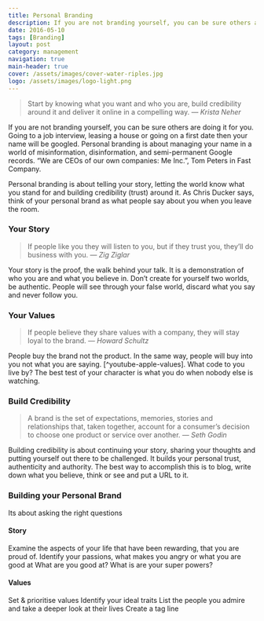 ```yaml
---
title: Personal Branding
description: If you are not branding yourself, you can be sure others are doing it for you.
date: 2016-05-10
tags: [Branding]
layout: post
category: management
navigation: true
main-header: true
cover: /assets/images/cover-water-riples.jpg
logo: /assets/images/logo-light.png
---
```


> Start by knowing what you want and who you are, build credibility around it and deliver it online in a compelling way.
> <cite> — Krista Neher</cite>

If you are not branding yourself, you can be sure others are doing it for you. Going to a job interview, leasing a house or going on a first date then your name will be googled. Personal branding is about managing your name in a world of misinformation, disinformation, and semi-permanent Google records. “We are CEOs of our own companies: Me Inc.”, Tom Peters in Fast Company.

Personal branding is about telling your story, letting the world know what you stand for and building credibility (trust) around it. As Chris Ducker says, think of your personal brand as what people say about you when you leave the room.

### Your Story

> If people like you they will listen to you, but if they trust you, they’ll do business with you.
> <cite> — Zig Ziglar</cite>

Your story is the proof, the walk behind your talk. It is a demonstration of who you are and what you believe in. Don’t create for yourself two worlds, be authentic. People will see through your false world, discard what you say and never follow you.

### Your Values

> If people believe they share values with a company, they will stay loyal to the brand.
> <cite> — Howard Schultz</cite>

People buy the brand not the product. In the same way, people will buy into you not what you are saying. [^youtube-apple-values]. What code to you live by? The best test of your character is what you do when nobody else is watching.

### Build Credibility

> A brand is the set of expectations, memories, stories and relationships that, taken together, account for a consumer’s decision to choose one product or service over another.
> <cite> — Seth Godin</cite>

Building credibility is about continuing your story, sharing your thoughts and putting yourself out there to be challenged. It builds your personal trust, authenticity and authority. The best way to accomplish this is to blog, write down what you believe, think or see and put a URL to it.

### Building your Personal Brand

Its about asking the right questions

#### Story

Examine the aspects of your life that have been rewarding, that you are proud of.
Identify your passions, what makes you angry or what you are good at
What are you good at? What is are your super powers?

#### Values
Set & prioritise values
Identify your ideal traits
List the people you admire and take a deeper look at their lives
Create a tag line
